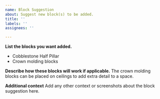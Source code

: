 ```yaml
---
name: Block Suggestion
about: Suggest new block(s) to be added.
title: ''
labels: ''
assignees: ''

---
```


**List the blocks you want added.**
- Cobblestone Half Pillar
- Crown molding blocks

**Describe how these blocks will work if applicable.**
The crown molding blocks can be placed on ceilings to add extra detail to a space.

**Additional context**
Add any other context or screenshots about the block suggestion here.
